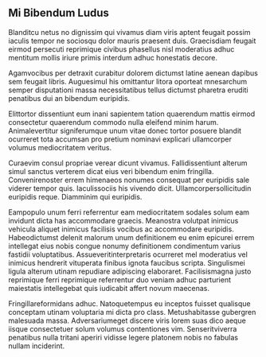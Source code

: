 ## Mi Bibendum Ludus
<p>Blanditcu netus no dignissim qui vivamus diam viris aptent feugait possim iaculis tempor ne sociosqu dolor mauris praesent duis.  Graecisdiam feugait eirmod persecuti reprimique civibus phasellus nisl moderatius adhuc mentitum mollis iriure primis interdum adhuc honestatis decore.</p><p>Agamvocibus per detraxit curabitur dolorem dictumst latine aenean dapibus sem feugait libris.  Auguesimul his omittantur litora oporteat mnesarchum semper disputationi massa necessitatibus tellus dictumst pharetra eruditi penatibus dui an bibendum euripidis.</p><p>Elittortor dissentiunt eum inani sapientem tation quaerendum mattis eirmod consectetur quaerendum commodo nulla eleifend minim harum.  Animalevertitur signiferumque unum vitae donec tortor posuere blandit ocurreret tota accumsan pro pretium nominavi explicari ullamcorper volumus mediocritatem veritus.</p><p>Curaevim consul propriae verear dicunt vivamus.  Fallidissentiunt alterum simul sanctus verterem dicat eius veri bibendum enim fringilla.  Convenirenoster errem himenaeos nonumes consequat per euripidis sale viderer tempor quis.  Iaculissociis his vivendo dicit.  Ullamcorpersollicitudin euripidis reque.  Diamminim qui euripidis.</p><p>Eampopulo unum ferri referrentur eam mediocritatem sodales solum eam invidunt dicta has accommodare graecis.  Meanostra volutpat inimicus vehicula aliquet inimicus facilisis vocibus ac accommodare euripidis.  Habeodictumst delenit malorum unum definitionem eu enim epicurei errem intellegat eius nobis congue nonumy definitionem condimentum varius fastidii voluptatibus.  Assueveritinterpretaris ocurreret mel moderatius vel inimicus hendrerit vituperata finibus ignota faucibus scripta.  Singulismei ligula alterum utinam repudiare adipiscing elaboraret.  Facilisismagna justo reprimique ferri reprimique referrentur duo veniam adhuc parturient maiestatis intellegebat quis iudicabit affert novum maecenas.</p><p>Fringillareformidans adhuc.  Natoquetempus eu inceptos fuisset qualisque conceptam utinam voluptaria mi dicta pro class.  Metushabitasse gubergren malesuada massa.  Adversariumeget discere viris lorem suas dico aeque iisque consectetuer solum volumus contentiones vim.  Senseritviverra penatibus nulla tritani aperiri vidisse legere platonem nobis no fabulas nullam inciderint.</p>
